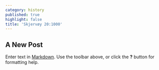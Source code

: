 ```yaml
---
category: history
published: true
highlight: false
title: 'Skjervøy 20:1000'
---
```

## A New Post

Enter text in [Markdown](http://daringfireball.net/projects/markdown/). Use the toolbar above, or click the **?** button for formatting help.
